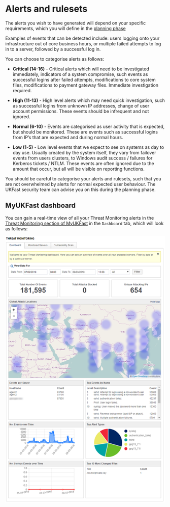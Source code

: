 # Alerts and rulesets

The alerts you wish to have generated will depend on your specific requirements, which you will define in the [planning phase](/security/threatmonitoring/gettingstarted.html)

Examples of events that can be detected include: users logging onto your infrastructure out of core business hours, or multiple failed attempts to log in to a server, followed by a successful log in.

You can choose to categorise alerts as follows:

- **Critical (14-16)** -
Critical alerts which will need to be investigated immediately, indicators of a system compromise, such events as successful logins after failed attempts, modifications to core system files, modifications to payment gateway files. Immediate investigation required.

- **High (11-13)** -
High level alerts which may need quick investigation, such as successful logins from unknown IP addresses, change of user account permissions. These events should be infrequent and not ignored.

- **Normal (6-10)** -
Events are categorised as user activity that is expected, but should be monitored. These are events such as successful logins from IP’s that are expected and during normal hours.

- **Low (1-5)** -
Low level events that we expect to see on systems as day to day use. Usually created by the system itself, they vary from failover events from users clusters, to Windows audit success / failures for Kerberos tickets / NTLM. These events are often ignored due to the amount that occur, but all will be visible on reporting functions.

You should be careful to categorise your alerts and rulesets, such that you are not overwhelmed by alerts for normal expected user behaviour.  The UKFast security team can advise you on this during the planning phase.

## MyUKFast dashboard

You can gain a real-time view of all your Threat Monitoring alerts in the [Threat Monitoring section of MyUKFast](https://my.ukfast.co.uk/threat-monitoring/) in the `Dashboard` tab, which will look as follows:

![dashboard](files/dashboardscreenshot.png)
